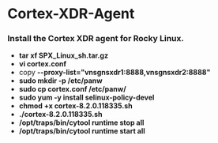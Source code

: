 # Cortex-XDR-Agent
### Install the Cortex XDR agent for Rocky Linux.
- **tar xf SPX_Linux_sh.tar.gz**
- **vi cortex.conf**
- copy **--proxy-list="vnsgnsxdr1:8888,vnsgnsxdr2:8888"**
- **sudo mkdir -p /etc/panw**
- **sudo cp cortex.conf /etc/panw/**
- **sudo yum -y install selinux-policy-devel**
- **chmod +x cortex-8.2.0.118335.sh**
- **./cortex-8.2.0.118335.sh**
- **/opt/traps/bin/cytool runtime stop all**
- **/opt/traps/bin/cytool runtime start all**



